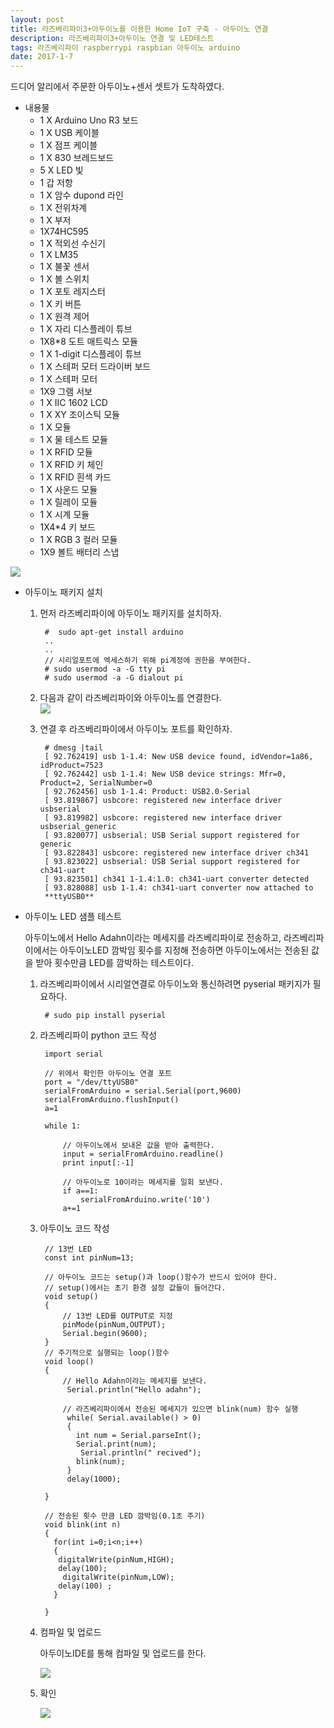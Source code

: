 ```yaml
--- 
layout: post
title: 라즈베리파이3+아두이노를 이용한 Home IoT 구축 - 아두이노 연결
description: 라즈베리파이3+아두이노 연결 및 LED테스트
tags: 라즈베리파이 raspberrypi raspbian 아두이노 arduino
date: 2017-1-7
---
```


드디어 알리에서 주문한 아두이노+센서 셋트가 도착하였다.  

- 내용물  
    - 1 X Arduino Uno R3 보드  
    - 1 X USB 케이블  
    - 1 X 점프 케이블  
    - 1 X 830 브레드보드  
    - 5 X LED 빛  
    - 1 갑 저항  
    - 1 X 암수 dupond 라인  
    - 1 X 전위차계  
    - 1 X 부저  
    - 1X74HC595  
    - 1 X 적외선 수신기  
    - 1 X LM35  
    - 1 X 불꽃 센서  
    - 1 X 볼 스위치  
    - 1 X 포토 레지스터  
    - 1 X 키 버튼  
    - 1 X 원격 제어  
    - 1 X 자리 디스플레이 튜브  
    - 1X8*8 도트 매트릭스 모듈  
    - 1 X 1-digit 디스플레이 튜브  
    - 1 X 스테퍼 모터 드라이버 보드  
    - 1 X 스테퍼 모터  
    - 1X9 그램 서보  
    - 1 X IIC 1602 LCD  
    - 1 X XY 조이스틱 모듈  
    - 1 X 모듈  
    - 1 X 물 테스트 모듈  
    - 1 X RFID 모듈  
    - 1 X RFID 키 체인  
    - 1 X RFID 흰색 카드  
    - 1 X 사운드 모듈  
    - 1 X 릴레이 모듈  
    - 1 X 시계 모듈  
    - 1X4*4 키 보드  
    - 1 X RGB 3 컬러 모듈  
    - 1X9 볼트 배터리 스냅   

![](https://github.com/adahnlim/adahnlim.github.io/blob/master/images/arduino-6.jpg?raw=true)


- 아두이노 패키지 설치

    1. 먼저 라즈베리파이에 아두이노 패키지를 설치하자.

            #  sudo apt-get install arduino
            ..
            ..
            // 시리얼포트에 엑세스하기 위해 pi계정에 권한을 부여한다.
            # sudo usermod -a -G tty pi
            # sudo usermod -a -G dialout pi 

    2. 다음과 같이 라즈베리파이와 아두이노를 연결한다.  
    ![](https://github.com/adahnlim/adahnlim.github.io/blob/master/images/arduino-2.jpg?raw=true)  


    3. 연결 후 라즈베리파이에서 아두이노 포트를 확인하자.

            # dmesg |tail
            [ 92.762419] usb 1-1.4: New USB device found, idVendor=1a86, idProduct=7523
            [ 92.762442] usb 1-1.4: New USB device strings: Mfr=0, Product=2, SerialNumber=0
            [ 92.762456] usb 1-1.4: Product: USB2.0-Serial
            [ 93.819867] usbcore: registered new interface driver usbserial
            [ 93.819982] usbcore: registered new interface driver usbserial_generic
            [ 93.820077] usbserial: USB Serial support registered for generic
            [ 93.822843] usbcore: registered new interface driver ch341
            [ 93.823022] usbserial: USB Serial support registered for ch341-uart
            [ 93.823501] ch341 1-1.4:1.0: ch341-uart converter detected
            [ 93.828088] usb 1-1.4: ch341-uart converter now attached to 
            **ttyUSB0**

- 아두이노 LED 샘플 테스트

    아두이노에서 Hello Adahn이라는 메세지를 라즈베리파이로 전송하고, 라즈베리파이에서는 아두이노LED 깜박임 횟수를 지정해 전송하면 아두이노에서는 전송된 값을 받아 횟수만큼 LED를 깜박하는 테스트이다.

    1. 라즈베리파이에서 시리얼연결로 아두이노와 통신하려면 pyserial 패키지가 필요하다.
    
            # sudo pip install pyserial

    2. 라즈베리파이 python 코드 작성  


            import serial

            // 위에서 확인한 아두이노 연결 포트
            port = "/dev/ttyUSB0"
            serialFromArduino = serial.Serial(port,9600)
            serialFromArduino.flushInput()
            a=1

            while 1:

                // 아두이노에서 보내온 값을 받아 출력한다.
                input = serialFromArduino.readline()
                print input[:-1]

                // 아두이노로 10이라는 메세지를 일회 보낸다.
                if a==1:
                    serialFromArduino.write('10')
                a+=1
    
    3. 아두이노 코드 작성
    
            // 13번 LED 
            const int pinNum=13;

            // 아두이노 코드는 setup()과 loop()함수가 반드시 있어야 한다.
            // setup()에서는 초기 환경 설정 값들이 들어간다.
            void setup()
            {
                // 13번 LED를 OUTPUT로 지정
                pinMode(pinNum,OUTPUT);
                Serial.begin(9600);
            }
            // 주기적으로 실행되는 loop()함수
            void loop()
            {
                // Hello Adahn이라는 메세지를 보낸다.
                 Serial.println("Hello adahn");

                // 라즈베리파이에서 전송된 메세지가 있으면 blink(num) 함수 실행
                 while( Serial.available() > 0)
                 {
                   int num = Serial.parseInt();
                   Serial.print(num);
                    Serial.println(" recived");
                   blink(num);
                 }
                 delay(1000);

            }

            // 전송된 횟수 만큼 LED 깜박임(0.1초 주기)
            void blink(int n)
            {
              for(int i=0;i<n;i++)
              {
               digitalWrite(pinNum,HIGH);
               delay(100);
                digitalWrite(pinNum,LOW);
               delay(100) ;
              }

            }

    4. 컴파일 및 업로드
    
        아두이노IDE를 통해 컴파일 및 업로드를 한다.

        ![](https://github.com/adahnlim/adahnlim.github.io/blob/master/images/arduino-7.png?raw=true)  


    5. 확인

        [![](https://github.com/adahnlim/adahnlim.github.io/blob/master/images/arduino-8.png?raw=true)](https://www.youtube.com/watch?v=LGYxOTKig40)



